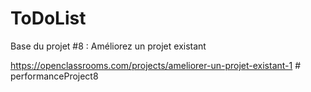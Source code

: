 ToDoList
========

Base du projet #8 : Améliorez un projet existant

https://openclassrooms.com/projects/ameliorer-un-projet-existant-1
#   p e r f o r m a n c e P r o j e c t 8  
 
